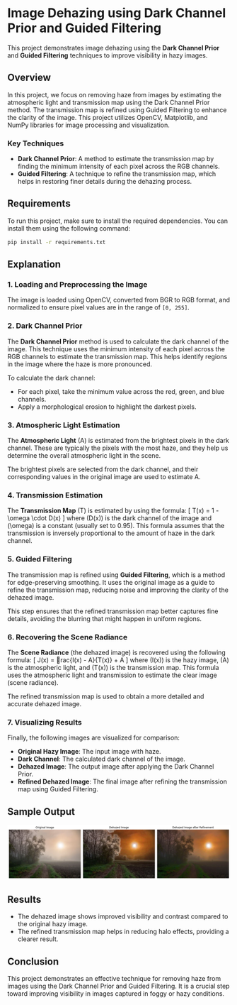 
# Image Dehazing using Dark Channel Prior and Guided Filtering

This project demonstrates image dehazing using the **Dark Channel Prior** and **Guided Filtering** techniques to improve visibility in hazy images.

## Overview
In this project, we focus on removing haze from images by estimating the atmospheric light and transmission map using the Dark Channel Prior method. The transmission map is refined using Guided Filtering to enhance the clarity of the image. This project utilizes OpenCV, Matplotlib, and NumPy libraries for image processing and visualization.

### Key Techniques
- **Dark Channel Prior**: A method to estimate the transmission map by finding the minimum intensity of each pixel across the RGB channels.
- **Guided Filtering**: A technique to refine the transmission map, which helps in restoring finer details during the dehazing process.

## Requirements

To run this project, make sure to install the required dependencies. You can install them using the following command:

```bash
pip install -r requirements.txt
```

## Explanation

### 1. **Loading and Preprocessing the Image**
   The image is loaded using OpenCV, converted from BGR to RGB format, and normalized to ensure pixel values are in the range of `[0, 255]`.

### 2. **Dark Channel Prior**
   The **Dark Channel Prior** method is used to calculate the dark channel of the image. This technique uses the minimum intensity of each pixel across the RGB channels to estimate the transmission map. This helps identify regions in the image where the haze is more pronounced.

   To calculate the dark channel:
   - For each pixel, take the minimum value across the red, green, and blue channels.
   - Apply a morphological erosion to highlight the darkest pixels.

### 3. **Atmospheric Light Estimation**
   The **Atmospheric Light** (A) is estimated from the brightest pixels in the dark channel. These are typically the pixels with the most haze, and they help us determine the overall atmospheric light in the scene.

   The brightest pixels are selected from the dark channel, and their corresponding values in the original image are used to estimate A.

### 4. **Transmission Estimation**
   The **Transmission Map** (T) is estimated by using the formula:
   \[
   T(x) = 1 - \omega \cdot D(x)
   \]
   where \(D(x)\) is the dark channel of the image and \(\omega\) is a constant (usually set to 0.95). This formula assumes that the transmission is inversely proportional to the amount of haze in the dark channel.

### 5. **Guided Filtering**
   The transmission map is refined using **Guided Filtering**, which is a method for edge-preserving smoothing. It uses the original image as a guide to refine the transmission map, reducing noise and improving the clarity of the dehazed image.

   This step ensures that the refined transmission map better captures fine details, avoiding the blurring that might happen in uniform regions.

### 6. **Recovering the Scene Radiance**
   The **Scene Radiance** (the dehazed image) is recovered using the following formula:
   \[
   J(x) = rac{I(x) - A}{T(x)} + A
   \]
   where \(I(x)\) is the hazy image, \(A\) is the atmospheric light, and \(T(x)\) is the transmission map. This formula uses the atmospheric light and transmission to estimate the clear image (scene radiance).

   The refined transmission map is used to obtain a more detailed and accurate dehazed image.

### 7. **Visualizing Results**
   Finally, the following images are visualized for comparison:
   - **Original Hazy Image**: The input image with haze.
   - **Dark Channel**: The calculated dark channel of the image.
   - **Dehazed Image**: The output image after applying the Dark Channel Prior.
   - **Refined Dehazed Image**: The final image after refining the transmission map using Guided Filtering.

## Sample Output

![Original Image](Output-Images/single-image-dehazing.png)

## Results
- The dehazed image shows improved visibility and contrast compared to the original hazy image.
- The refined transmission map helps in reducing halo effects, providing a clearer result.

## Conclusion
This project demonstrates an effective technique for removing haze from images using the Dark Channel Prior and Guided Filtering. It is a crucial step toward improving visibility in images captured in foggy or hazy conditions.

